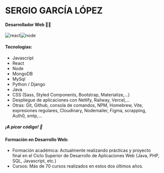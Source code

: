 # SERGIO GARCÍA LÓPEZ

#### Desarrollador Web 👨‍💻

![react](https://images.pexels.com/photos/11035471/pexels-photo-11035471.jpeg?auto=compress&cs=tinysrgb&w=300)![node](https://images.pexels.com/photos/11035380/pexels-photo-11035380.jpeg?auto=compress&cs=tinysrgb&w=300)

#### Tecnologías:

- Javascript
- React
- Node
- MongoDB
- MySql
- Python / Django
- Java
- CSS (Sass, Styled Components, Bootstrap, Materialize,...)
- Despliegue de aplicaciones con Netlify, Railway, Vercel,...
- Otras: Git, Github, consola de comandos, NPM, Homebrew, Vite, expresiones regulares, Cloudinary, Nodemailer, Figma, scrapping, Auth0, smtp,...

##### ¡A picar código! 💪

#### Formación en Desarrollo Web: 
- Formación académica: Actualmente realizando prácticas y proyecto final en el Ciclo Superior de Desarrollo de Aplicaciones Web (Java, PHP, SQL, Javascript, etc.)
- Cursos: Más de 70 cursos realizados en estos dos últimos años.
